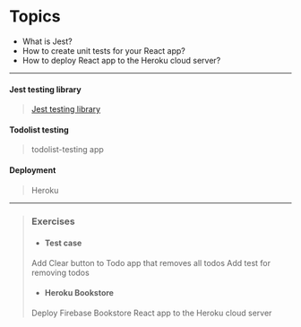 # Topics

* What is Jest?
* How to create unit tests for your React app?
* How to deploy React app to the Heroku cloud server?

----
#### Jest testing library
> [Jest testing library](https://jestjs.io/)
#### Todolist testing
> todolist-testing app
#### Deployment
> Heroku
----
>### Exercises
>* #### Test case
> Add Clear button to Todo app that removes all todos
> Add test for removing todos
>* #### Heroku Bookstore
> Deploy Firebase Bookstore React app to the Heroku cloud server